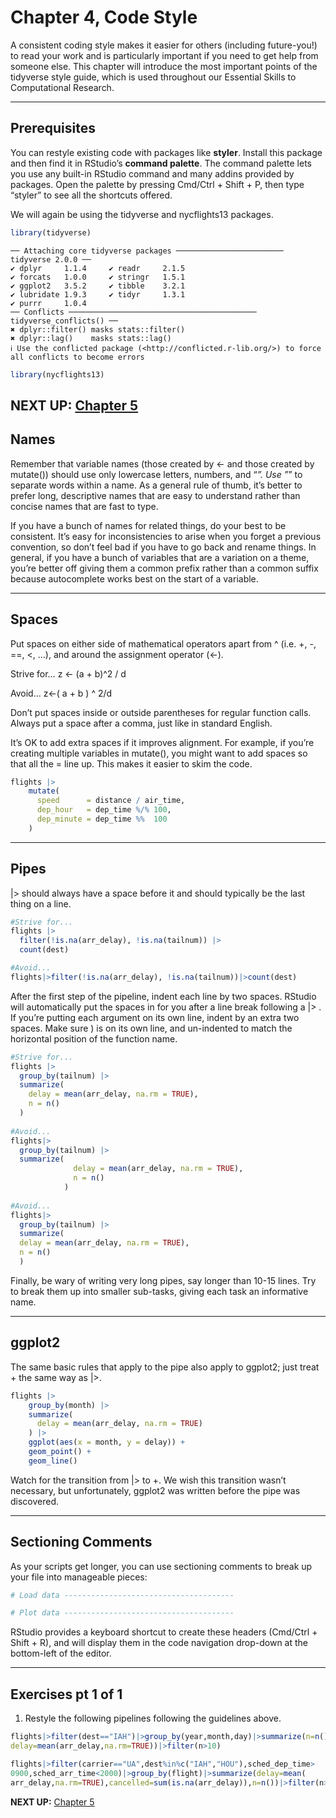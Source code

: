 # Chapter 4, Code Style


A consistent coding style makes it easier for others (including
future-you!) to read your work and is particularly important if you need
to get help from someone else. This chapter will introduce the most
important points of the tidyverse style guide, which is used throughout
our Essential Skills to Computational Research.

------------------------------------------------------------------------

## Prerequisites

You can restyle existing code with packages like **styler**. Install
this package and then find it in RStudio’s **command palette**. The
command palette lets you use any built-in RStudio command and many
addins provided by packages. Open the palette by pressing Cmd/Ctrl +
Shift + P, then type “styler” to see all the shortcuts offered.

We will again be using the tidyverse and nycflights13 packages.

``` r
library(tidyverse)
```

    ── Attaching core tidyverse packages ──────────────────────── tidyverse 2.0.0 ──
    ✔ dplyr     1.1.4     ✔ readr     2.1.5
    ✔ forcats   1.0.0     ✔ stringr   1.5.1
    ✔ ggplot2   3.5.2     ✔ tibble    3.2.1
    ✔ lubridate 1.9.3     ✔ tidyr     1.3.1
    ✔ purrr     1.0.4     
    ── Conflicts ────────────────────────────────────────── tidyverse_conflicts() ──
    ✖ dplyr::filter() masks stats::filter()
    ✖ dplyr::lag()    masks stats::lag()
    ℹ Use the conflicted package (<http://conflicted.r-lib.org/>) to force all conflicts to become errors

``` r
library(nycflights13)
```

## **NEXT UP:** [Chapter 5](https://github.com/UCSC-Treehouse/Essential-skills-for-Treehouse-computational-research/blob/main/Chapter-Instructions/Chapter_05_Instructions.md)

## Names

Remember that variable names (those created by \<- and those created by
mutate()) should use only lowercase letters, numbers, and “*”. Use ”*”
to separate words within a name. As a general rule of thumb, it’s better
to prefer long, descriptive names that are easy to understand rather
than concise names that are fast to type.

If you have a bunch of names for related things, do your best to be
consistent. It’s easy for inconsistencies to arise when you forget a
previous convention, so don’t feel bad if you have to go back and rename
things. In general, if you have a bunch of variables that are a
variation on a theme, you’re better off giving them a common prefix
rather than a common suffix because autocomplete works best on the start
of a variable.

------------------------------------------------------------------------

## Spaces

Put spaces on either side of mathematical operators apart from ^
(i.e. +, -, ==, \<, …), and around the assignment operator (\<-).

Strive for… z \<- (a + b)^2 / d

Avoid… z\<-( a + b ) ^ 2/d

Don’t put spaces inside or outside parentheses for regular function
calls. Always put a space after a comma, just like in standard English.

It’s OK to add extra spaces if it improves alignment. For example, if
you’re creating multiple variables in mutate(), you might want to add
spaces so that all the = line up. This makes it easier to skim the code.

``` r
flights |> 
    mutate(
      speed      = distance / air_time,
      dep_hour   = dep_time %/% 100,
      dep_minute = dep_time %%  100
    )
```

------------------------------------------------------------------------

## Pipes

\|\> should always have a space before it and should typically be the
last thing on a line.

``` r
#Strive for...
flights |>  
  filter(!is.na(arr_delay), !is.na(tailnum)) |> 
  count(dest)

#Avoid...
flights|>filter(!is.na(arr_delay), !is.na(tailnum))|>count(dest)
```

After the first step of the pipeline, indent each line by two spaces.
RStudio will automatically put the spaces in for you after a line break
following a \|\> . If you’re putting each argument on its own line,
indent by an extra two spaces. Make sure ) is on its own line, and
un-indented to match the horizontal position of the function name.

``` r
#Strive for...
flights |>  
  group_by(tailnum) |> 
  summarize(
    delay = mean(arr_delay, na.rm = TRUE),
    n = n()
  )
  
#Avoid...
flights|>
  group_by(tailnum) |> 
  summarize(
              delay = mean(arr_delay, na.rm = TRUE), 
              n = n()
            )
              
#Avoid...
flights|>
  group_by(tailnum) |> 
  summarize(
  delay = mean(arr_delay, na.rm = TRUE), 
  n = n()
  )
```

Finally, be wary of writing very long pipes, say longer than 10-15
lines. Try to break them up into smaller sub-tasks, giving each task an
informative name.

------------------------------------------------------------------------

## ggplot2

The same basic rules that apply to the pipe also apply to ggplot2; just
treat + the same way as \|\>.

``` r
flights |> 
    group_by(month) |> 
    summarize(
      delay = mean(arr_delay, na.rm = TRUE)
    ) |> 
    ggplot(aes(x = month, y = delay)) +
    geom_point() + 
    geom_line()
```

Watch for the transition from \|\> to +. We wish this transition wasn’t
necessary, but unfortunately, ggplot2 was written before the pipe was
discovered.

------------------------------------------------------------------------

## Sectioning Comments

As your scripts get longer, you can use sectioning comments to break up
your file into manageable pieces:

``` r
# Load data --------------------------------------

# Plot data --------------------------------------
```

RStudio provides a keyboard shortcut to create these headers (Cmd/Ctrl +
Shift + R), and will display them in the code navigation drop-down at
the bottom-left of the editor.

------------------------------------------------------------------------

## Exercises pt 1 of 1

1.  Restyle the following pipelines following the guidelines above.

``` r
flights|>filter(dest=="IAH")|>group_by(year,month,day)|>summarize(n=n(),
delay=mean(arr_delay,na.rm=TRUE))|>filter(n>10)

flights|>filter(carrier=="UA",dest%in%c("IAH","HOU"),sched_dep_time>
0900,sched_arr_time<2000)|>group_by(flight)|>summarize(delay=mean(
arr_delay,na.rm=TRUE),cancelled=sum(is.na(arr_delay)),n=n())|>filter(n>10)
```

**NEXT UP:** [Chapter
5](https://github.com/UCSC-Treehouse/Essential-skills-for-Treehouse-computational-research/blob/main/Chapter-Instructions/Chapter_05_Instructions.md)
